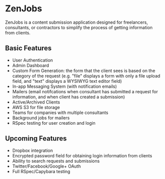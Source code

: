 # ZenJobs

ZenJobs is a content submission application designed for freelancers, consultants,
or contractors to simplify the process of getting information from clients.

## Basic Features

- User Authentication
- Admin Dashboard
- Custom Form Generation: the form that the client sees is based on the category
  of the request (e.g. "file" displays a form with only a file upload field, and "text"
  displays a WYSIWYG text editor field)
- In-app Messaging System (with notification emails)
- Mailers (email notifcations when consultant has submitted a request for information,
  and when client has created a submission)
- Active/Archived Clients
- AWS S3 for file storage
- Teams for companies with multiple consultants
- Background jobs for mailers
- RSpec testing for user creation and login

## Upcoming Features

- Dropbox integration
- Encrypted password field for obtaining login information from clients
- Ability to search requests and submissions
- Twitter/Facebook/Google+ OAuth
- Full RSpec/Capybara testing
